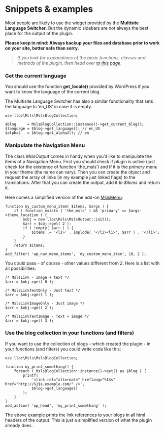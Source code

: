# Snippets & examples

Most people are likely to use the widget provided by the **Multisite Language Switcher**. But the dynamic sidebars are not always the best place for the output of the plugin.

**Please keep in mind: Always backup your files and database prior to work on your site, better safe than sorry.**

> _If you look for explanations of the basic functions, classes and methods of the plugin, then head over_ [_to this page_](http://msls.co/functions-classes-and-methods)_._

### Get the current language <a id="get-the-current-language"></a>

You should use the function **get\_locale\(\)** provided by WordPress if you want to know the language of the current blog.

The Multisite Language Switcher has also a similar functionality that sets the language to ‘en\_US’ in case it is empty.

```text
use lloc\Msls\MslsBlogCollection;

$blog     = MslsBlogCollection::instance()->get_current_blog();
$language = $blog->get_language(); // en_US
$alpha2   = $blog->get_alpha2(); // en
```

### Manipulate the Navigation Menu <a id="manipulate-the-navigation-menu"></a>

The class _MslsOutput_ comes in handy when you’d like to manipulate the items of a Navigation Menu. First you should check if plugin is active \(just check for the existence of function ‘the\_msls’\) and if it is the _primary_ menu in your theme \(the name can vary\). Then you can create the object and request the array of links \(in my example just linked flags\) to the translations. After that you can create the output, add it to _$items_ and return it.

Here comes a simplified version of the add-on [MslsMenu](https://github.com/lloc/MslsMenu):

```text
function my_custom_menu_item( $items, $args ) {
    if ( function_exists ( 'the_msls' ) && 'primary' == $args->theme_location ) {
        $obj = new lloc\Msls\MslsOutput::init();
        $arr = $obj->get( 2 );
        if ( !empty( $arr ) ) {
            $items .= '<li>' . implode( '</li><li>', $arr ) . '</li>';
        }
    }
    return $items;
}
add_filter( 'wp_nav_menu_items', 'my_custom_menu_item', 10, 2 );
```

You could pass - of course - other values different from _2_. Here is a list with all possibilities:

```text
/* MslsLink - Image + text */
$arr = $obj->get( 0 );
 
/* MslsLinkTextOnly - Just text	*/
$arr = $obj->get( 1 );
 
/* MslsLinkImageOnly - Just image */
$arr = $obj->get( 2 );
 
/* MslsLinkTextImage - Text + image */
$arr = $obj->get( 3 );
```

### Use the blog collection in your functions \(and filters\) <a id="use-the-blog-collection-in-your-functions-and-filters"></a>

If you want to use the collection of blogs - which created the plugin - in your functions \(and filters\) you could write code like this:

```text
use lloc\Msls\MslsBlogCollection;

function my_print_something() {
    foreach ( MslsBlogCollection::instance()->get() as $blog ) {
        printf(
            '<link rel="alternate" hreflang="%1$s" href="http://%1$s.example.com/" />',
            $blog->get_language()
        );
    }
}
add_action( 'wp_head', 'my_print_something' );
```

The above example prints the link references to your blogs in all html headers of the output. This is just a simplified version of what the plugin already does.

